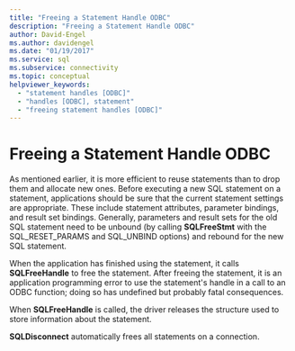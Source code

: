 ```yaml
---
title: "Freeing a Statement Handle ODBC"
description: "Freeing a Statement Handle ODBC"
author: David-Engel
ms.author: davidengel
ms.date: "01/19/2017"
ms.service: sql
ms.subservice: connectivity
ms.topic: conceptual
helpviewer_keywords:
  - "statement handles [ODBC]"
  - "handles [ODBC], statement"
  - "freeing statement handles [ODBC]"
---
```

# Freeing a Statement Handle ODBC
As mentioned earlier, it is more efficient to reuse statements than to drop them and allocate new ones. Before executing a new SQL statement on a statement, applications should be sure that the current statement settings are appropriate. These include statement attributes, parameter bindings, and result set bindings. Generally, parameters and result sets for the old SQL statement need to be unbound (by calling **SQLFreeStmt** with the SQL_RESET_PARAMS and SQL_UNBIND options) and rebound for the new SQL statement.  
  
 When the application has finished using the statement, it calls **SQLFreeHandle** to free the statement. After freeing the statement, it is an application programming error to use the statement's handle in a call to an ODBC function; doing so has undefined but probably fatal consequences.  
  
 When **SQLFreeHandle** is called, the driver releases the structure used to store information about the statement.  
  
 **SQLDisconnect** automatically frees all statements on a connection.
